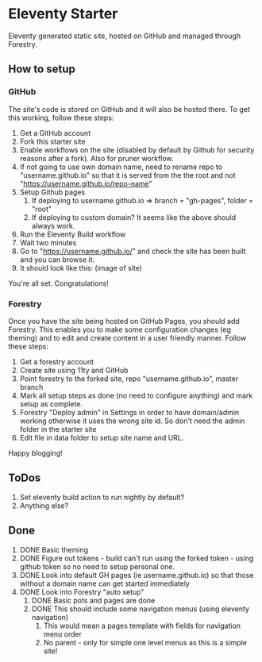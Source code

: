 # Eleventy Starter
Eleventy generated static site, hosted on GitHub and managed through Forestry.

## How to setup

### GitHub

The site's code is stored on GitHub and it will also be hosted there. To get this working, follow these steps:

1. Get a GitHub account
1. Fork this starter site
1. Enable workflows on the site (disabled by default by Github for security reasons after a fork). Also for pruner workflow.
1. If not going to use own domain name, need to rename repo to "username.github.io" so that it is served from the the root and not "https://username.github.io/repo-name" 
1. Setup Github pages
    1. If deploying to username.github.io => branch = "gh-pages", folder = "root"
    1. If deploying to custom domain? It seems like the above should always work.
1. Run the Eleventy Build workflow
1. Wait two minutes
1. Go to "https://username.github.io/" and check the site has been built and you can browse it.
1. It should look like this: (image of site) 

You're all set. Congratulations!

### Forestry

Once you have the site being hosted on GitHub Pages, you should add Forestry. This enables you to make some configuration changes (eg theming) and to edit and create content in a user friendly manner. Follow these steps:

1. Get a forestry account
1. Create site using 11ty and GitHub
1. Point forestry to the forked site, repo "username.github.io", master branch 
1. Mark all setup steps as done (no need to configure anything) and mark setup as complete.
1. Forestry "Deploy admin" in Settings in order to have domain/admin working otherwise it uses the wrong site id. So don't need the admin folder in the starter site
4. Edit file in data folder to setup site name and URL.

Happy blogging!

## ToDos
1. Set eleventy build action to run nightly by default?
1. Anything else?

## Done
1. DONE Basic theming
1. DONE Figure out tokens - build can't run using the forked token - using github token so no need to setup personal one.
1. DONE Look into default GH pages (ie username.github.io) so that those without a domain name can get started immediately
1. DONE Look into Forestry "auto setup"
    1. DONE Basic pots and pages are done
    1. DONE This should include some navigation menus (using eleventy navigation)
        1. This would mean a pages template with fields for navigation menu order
        1. No parent - only for simple one level menus as this is a simple site!
